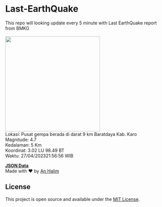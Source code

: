 # Last-EarthQuake
This repo will looking update every 5 minute with Last EarthQuake report from BMKG
<br>
<br>
<img src="https://ews.bmkg.go.id/TEWS/data/20230427215656.mmi.jpg?64096mq141vt6kcgenz9dyu" width="300"/>
<br>
Lokasi: Pusat gempa berada di darat 9 km Baratdaya Kab. Karo <br>
Magnitude: 4.7 <br>
Kedalaman: 5 Km <br>
Koordinat: 3.02 LU 98.49 BT <br>
Waktu: 27/04/202321:56:56 WIB <br>

<a href="./data/data.json">**JSON Data**</a>
<br>
Made with ❤️ by <a href="https://github.com/an-halim">An Halim</a>
## License

This project is open source and available under the [MIT License](LICENSE).
